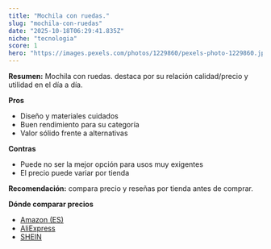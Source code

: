 ```yaml
---
title: "Mochila con ruedas."
slug: "mochila-con-ruedas"
date: "2025-10-18T06:29:41.835Z"
niche: "tecnologia"
score: 1
hero: "https://images.pexels.com/photos/1229860/pexels-photo-1229860.jpeg?auto=compress&cs=tinysrgb&fit=crop&h=627&w=1200&auto=compress&cs=tinysrgb&w=1200&h=675&fit=crop"
---
```


**Resumen:** Mochila con ruedas. destaca por su relación calidad/precio y utilidad en el día a día.

**Pros**
- Diseño y materiales cuidados
- Buen rendimiento para su categoría
- Valor sólido frente a alternativas

**Contras**
- Puede no ser la mejor opción para usos muy exigentes
- El precio puede variar por tienda

**Recomendación:** compara precio y reseñas por tienda antes de comprar.

**Dónde comparar precios**
- [Amazon (ES)](https://www.amazon.es/s?k=Mochila%20con%20ruedas.&tag=teknovashop25-21)
- [AliExpress](https://www.aliexpress.com/wholesale?SearchText=Mochila%20con%20ruedas.)
- [SHEIN](https://www.shein.com/pdsearch/Mochila%20con%20ruedas.)